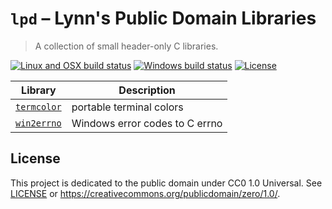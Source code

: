 # `lpd` &ndash; Lynn's Public Domain Libraries
> A collection of small header-only C libraries.

[![Linux and OSX build status](https://img.shields.io/travis-ci/com/LynnKirby/lpd/master.svg?style=flat-square&label=Linux%20%26%20OSX%20build)](https://travis-ci.com/LynnKirby/lpd)
[![Windows build status](https://img.shields.io/appveyor/ci/LynnKirby/lpd/master.svg?style=flat-square&label=Windows%20build)](https://ci.appveyor.com/project/LynnKirby/lpd)
[![License](https://img.shields.io/github/license/LynnKirby/lpd.svg?style=flat-square)](https://creativecommons.org/publicdomain/zero/1.0/)

| Library                                | Description                    |
| -------------------------------------- | ------------------------------ |
| [`termcolor`](include/lpd/termcolor.h) | portable terminal colors       |
| [`win2errno`](include/lpd/win2errno.h) | Windows error codes to C errno |

## License

This project is dedicated to the public domain under CC0 1.0 Universal. See
[LICENSE](./LICENSE.txt) or <https://creativecommons.org/publicdomain/zero/1.0/>.
